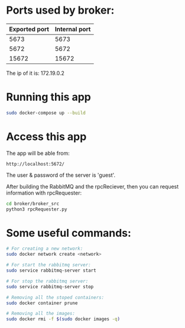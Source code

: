 # Ports used by broker:


| Exported port | Internal port |
| ------ | ------ |
| 5673 | 5673 |
| 5672 | 5672 |
| 15672 | 15672 |

The ip of it is: 172.19.0.2



# Running this app
```sh
sudo docker-compose up --build
```
# Access this app

The app will be able from:

```http
http://localhost:5672/
```
The user & password of the server is 'guest'. 

After building the RabbitMQ and the rpcReciever, then you can request information with rpcRequester:

```sh
cd broker/broker_src
python3 rpcRequester.py 
```

# Some useful commands:

```sh
# For creating a new network:
sudo docker network create <network>

# For start the rabbitmq server:
sudo service rabbitmq-server start

# For stop the rabbitmq server:
sudo service rabbitmq-server stop

# Removing all the stoped containers:
sudo docker container prune

# Removing all the images:
sudo docker rmi -f $(sudo docker images -q)
```

